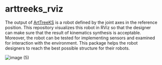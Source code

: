 # arttreeks_rviz
The output of [ArtTreeKS](https://github.com/bobbens/ArtTreeKS) is a robot defined by the joint axes in the reference position. This repository visualizes this robot in RViz so that the designer can make sure that the result of kinematics synthesis is acceptable. Moreover, the robot can be tested for implementing sensors and examined for interaction with the environment. This package helps the robot designers to reach the best possible structure for their robots.


![image (5)](https://user-images.githubusercontent.com/26231820/56378354-0e236700-61ca-11e9-8981-1adf5cca8d32.png)
